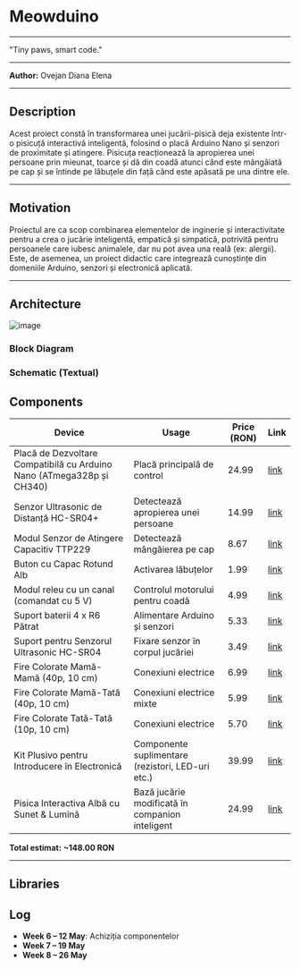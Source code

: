 # Meowduino
___
"Tiny paws, smart code."
___
**Author:** Ovejan Diana Elena

___

## Description

Acest proiect constă în transformarea unei jucării-pisică deja existente într-o pisicuță interactivă inteligentă, folosind o placă Arduino Nano și senzori de proximitate și atingere. Pisicuța reacționează la apropierea unei persoane prin mieunat, toarce și dă din coadă atunci când este mângâiată pe cap și se întinde pe lăbuțele din față când este apăsată pe una dintre ele.

___

## Motivation

Proiectul are ca scop combinarea elementelor de inginerie și interactivitate pentru a crea o jucărie inteligentă, empatică și simpatică, potrivită pentru persoanele care iubesc animalele, dar nu pot avea una reală (ex: alergii). Este, de asemenea, un proiect didactic care integrează cunoștințe din domeniile Arduino, senzori și electronică aplicată.

___

## Architecture

![image](https://github.com/user-attachments/assets/4042144d-c47e-438f-8b35-ab43702a7989)


### Block Diagram

### Schematic (Textual)

## Components

| Device | Usage | Price (RON) | Link |
|-----------|-----------|--------------------|------|
| Placă de Dezvoltare Compatibilă cu Arduino Nano (ATmega328p și CH340) | Placă principală de control | 24.99 | [link](https://www.optimusdigital.ro/ro/compatibile-cu-arduino-nano/1686-placa-de-dezvoltare-compatibila-cu-arduino-nano-atmega328p-i-ch340.html) |
| Senzor Ultrasonic de Distanță HC-SR04+ | Detectează apropierea unei persoane | 14.99 | [link](https://www.optimusdigital.ro/ro/senzori-senzori-ultrasonici/2328-senzor-ultrasonic-de-distana-hc-sr04-compatibil-33-v-i-5-v.html) |
| Modul Senzor de Atingere Capacitiv TTP229 | Detectează mângâierea pe cap | 8.67 | [link](https://www.optimusdigital.ro/ro/senzori-senzori-de-atingere/1112-modul-senzor-de-atingere-capacitiv-ttp229.html) |
| Buton cu Capac Rotund Alb | Activarea lăbuțelor | 1.99 | [link](https://www.optimusdigital.ro/ro/butoane-i-comutatoare/1115-buton-cu-capac-rotund-alb.html) |
| Modul releu cu un canal (comandat cu 5 V) | Controlul motorului pentru coadă | 4.99 | [link](https://www.optimusdigital.ro/ro/electronica-de-putere-module-cu-releu/13084-modul-releu-cu-un-canal-comandat-cu-5-v.html) |
| Suport baterii 4 x R6 Pătrat | Alimentare Arduino și senzori | 5.33 | [link](https://www.optimusdigital.ro/ro/toate-produsele/2374-suport-baterii-4-x-r6-patrat.html) |
| Suport pentru Senzorul Ultrasonic HC-SR04 | Fixare senzor în corpul jucăriei | 3.49 | [link](https://www.optimusdigital.ro/ro/mecanica-accesorii-de-prindere/12246-suport-pentru-senzor-ultrasonic-hc-sr04.html) |
| Fire Colorate Mamă-Mamă (40p, 10 cm) | Conexiuni electrice | 6.99 | [link](https://www.optimusdigital.ro/ro/fire-fire-mufate/652-fire-colorate-mama-mama-40p-10-cm.html) |
| Fire Colorate Mamă-Tată (40p, 10 cm) | Conexiuni electrice mixte | 5.99 | [link](https://www.optimusdigital.ro/ro/fire-fire-mufate/653-fire-colorate-mama-tata-40p-10-cm.html) |
| Fire Colorate Tată-Tată (10p, 10 cm) | Conexiuni electrice | 5.70 | [link](https://www.optimusdigital.ro/ro/fire-fire-mufate/885-set-fire-tata-tata-10p-10-cm.html) |
| Kit Plusivo pentru Introducere în Electronică | Componente suplimentare (rezistori, LED-uri etc.) | 39.99 | [link](https://www.optimusdigital.ro/ro/kituri/12026-kit-plusivo-pentru-introducere-in-electronica-0721248990075.html) |
| Pisica Interactiva Albă cu Sunet & Lumină | Bază jucărie modificată în companion inteligent | 24.99 | [link](https://www.e-jumbo.ro/ro/jucarii/jucarii-bebelusi-prescolari/jucarii-prescolare-pentru-copii-6-luni/animale-interactive/animale-cu-mecanism-operate-cu-baterii/pisica-interactiva-alba-cu-sunet-lumina_1685254/) |

 **Total estimat:**  **~148.00 RON**

___

## Libraries

## Log

- **Week 6 – 12 May**: Achiziția componentelor
- **Week 7 – 19 May**
- **Week 8 – 26 May**
